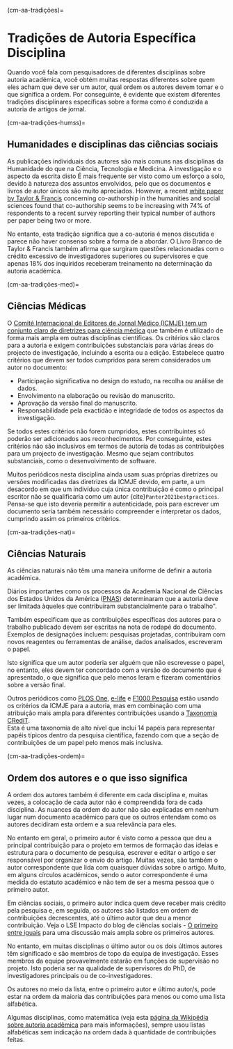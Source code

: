 (cm-aa-tradições)=
# Tradições de Autoria Específica Disciplina

Quando você fala com pesquisadores de diferentes disciplinas sobre autoria académica, você obtém muitas respostas diferentes sobre quem eles acham que deve ser um autor, qual ordem os autores devem tomar e o que significa a ordem. Por conseguinte, é evidente que existem diferentes tradições disciplinares específicas sobre a forma como é conduzida a autoria de artigos de jornal.

(cm-aa-tradições-humss)=
## Humanidades e disciplinas das ciências sociais

As publicações individuais dos autores são mais comuns nas disciplinas da Humanidade do que na Ciência, Tecnologia e Medicina. A investigação e o aspecto da escrita disto É mais frequente ser visto como um esforço a solo, devido à natureza dos assuntos envolvidos, pelo que os documentos e livros de autor únicos são muito apreciados. However, a recent [white paper by Taylor & Francis](https://authorservices.taylorandfrancis.com/co-authorship-in-the-humanities-and-social-sciences/) concerning co-authorship in the humanities and social sciences found that co-authorship seems to be increasing with 74% of respondents to a recent survey reporting their typical number of authors per paper being two or more.

No entanto, esta tradição significa que a co-autoria é menos discutida e parece não haver consenso sobre a forma de a abordar. O Livro Branco de Taylor & Francis também afirma que surgiram questões relacionadas com o crédito excessivo de investigadores superiores ou supervisores e que apenas 18% dos inquiridos receberam treinamento na determinação da autoria académica.

(cm-aa-tradições-med)=
## Ciências Médicas
O [Comité Internacional de Editores de Jornal Médico (ICMJE) tem um conjunto claro de diretrizes para ciência médica](http://www.icmje.org/recommendations/browse/roles-and-responsibilities/defining-the-role-of-authors-and-contributors.html) que também é utilizado de forma mais ampla em outras disciplinas científicas. Os critérios são claros para a autoria e exigem contribuições substanciais para várias áreas do projecto de investigação, incluindo a escrita ou a edição. Estabelece quatro critérios que devem ser todos cumpridos para serem considerados um autor no documento:
* Participação significativa no design do estudo, na recolha ou análise de dados.
* Envolvimento na elaboração ou revisão do manuscrito.
* Aprovação da versão final do manuscrito.
* Responsabilidade pela exactidão e integridade de todos os aspectos da investigação.

Se todos estes critérios não forem cumpridos, estes contribuintes só poderão ser adicionados aos reconhecimentos. Por conseguinte, estes critérios não são inclusivos em termos de autoria de todas as contribuições para um projecto de investigação. Mesmo que sejam contributos substanciais, como o desenvolvimento de software.

Muitos periódicos nesta disciplina ainda usam suas próprias diretrizes ou versões modificadas das diretrizes da ICMJE devido, em parte, a um desacordo em que um indivíduo cuja única contribuição é como o principal escritor não se qualificaria como um autor {cite}`Panter2021bestpractices`. Pensa-se que isto deveria permitir a autenticidade, pois para escrever um documento seria também necessário compreender e interpretar os dados, cumprindo assim os primeiros critérios.

(cm-aa-tradições-nat)=
## Ciências Naturais
As ciências naturais não têm uma maneira uniforme de definir a autoria académica.

Diários importantes como os processos da Academia Nacional de Ciências dos Estados Unidos da América ([PNAS](https://blog.pnas.org/iforc.pdf)) determinaram que a autoria deve ser limitada àqueles que contribuíram substancialmente para o trabalho".

Também especificam que as contribuições específicas dos autores para o trabalho publicado devem ser escritas na nota de rodapé do documento. Exemplos de designações incluem: pesquisas projetadas, contribuíram com novos reagentes ou ferramentas de análise, dados analisados, escreveram o papel.

Isto significa que um autor poderia ser alguém que não escrevesse o papel, no entanto, eles devem ter concordado com a versão do documento que é apresentado, o que significa que pelo menos leram e fizeram comentários sobre a versão final.

Outros periódicos como [PLOS One](https://journals.plos.org/plosone/s/authorship), [e-life](https://reviewer.elifesciences.org/author-guide/journal-policies) e [F1000 Pesquisa](https://f1000research.com/gateways/nc3rs/for-authors/article-guidelines/research-articles) estão usando os critérios da ICMJE para a autoria, mas em combinação com uma atribuição mais ampla para diferentes contribuições usando a [Taxonomia CRediT](https://casrai.org/credit/).  
Esta é uma taxonomia de alto nível que inclui 14 papéis para representar papéis típicos dentro da pesquisa científica, fazendo com que a seção de contribuições de um papel pelo menos mais inclusiva.

(cm-aa-tradições-ordem)=
## Ordem dos autores e o que isso significa

A ordem dos autores também é diferente em cada disciplina e, muitas vezes, a colocação de cada autor não é compreendida fora de cada disciplina. As nuances da ordem do autor não são explicadas em nenhum lugar num documento acadêmico para que os outros entendam como os autores decidiram esta ordem e a sua relevância para eles.

No entanto em geral, o primeiro autor é visto como a pessoa que deu a principal contribuição para o projeto em termos de formação das ideias e estrutura para o documento de pesquisa, escrever e editar o artigo e ser responsável por organizar o envio do artigo. Muitas vezes, são também o autor correspondente que lida com quaisquer dúvidas sobre o artigo. Muito, em alguns círculos académicos, sendo o autor correspondente é uma medida do estatuto académico e não tem de ser a mesma pessoa que o primeiro autor.

Em ciências sociais, o primeiro autor indica quem deve receber mais crédito pela pesquisa e, em seguida, os autores são listados em ordem de contribuições decrescentes, até o último autor que deu a menor contribuição. Veja o LSE Impacto do blog de ciências sociais - [O primeiro entre iguais](https://blogs.lse.ac.uk/impactofsocialsciences/2015/06/18/first-among-equals-guidelines-authorship-credit/) para uma discussão mais ampla sobre os primeiros autores.

No entanto, em muitas disciplinas o último autor ou os dois últimos autores têm significado e são membros de topo da equipa de investigação. Esses membros da equipe provavelmente estarão em funções de supervisão no projeto. Isto poderia ser na qualidade de supervisores do PhD, de investigadores principais ou de co-investigadores.

Os autores no meio da lista, entre o primeiro autor e último autor/s, pode estar na ordem da maioria das contribuições para menos ou como uma lista alfabética.

Algumas disciplinas, como matemática (veja esta [página da Wikipédia sobre autoria acadêmica](https://en.wikipedia.org/wiki/Academic_authorship) para mais informações), sempre usou listas alfabéticas sem indicação na ordem dada à quantidade de contribuições feitas. 
